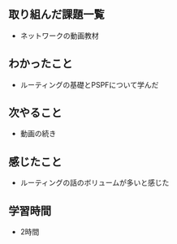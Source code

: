 ## 取り組んだ課題一覧
- ネットワークの動画教材

## わかったこと
- ルーティングの基礎とPSPFについて学んだ

## 次やること
- 動画の続き

## 感じたこと
- ルーティングの話のボリュームが多いと感じた

## 学習時間
- 2時間